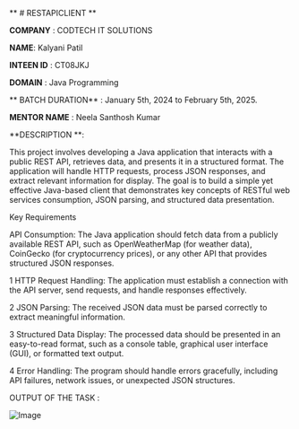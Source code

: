 ** # RESTAPICLIENT **

**COMPANY** : CODTECH IT SOLUTIONS

**NAME**: Kalyani Patil 

**INTEEN ID** : CT08JKJ 

**DOMAIN** : Java Programming 

** BATCH DURATION** : January 5th, 2024 to February 5th, 2025.

**MENTOR NAME** : Neela Santhosh Kumar

**DESCRIPTION **:

This project involves developing a Java application that interacts with a public REST API, retrieves data, and presents it in a structured format. The application will handle HTTP requests, process JSON responses, and extract relevant information for display. The goal is to build a simple yet effective Java-based client that demonstrates key concepts of RESTful web services consumption, JSON parsing, and structured data presentation.

Key Requirements

API Consumption: The Java application should fetch data from a publicly available REST API, such as OpenWeatherMap (for weather data), CoinGecko (for cryptocurrency prices), or any other API that provides structured JSON responses.

1 HTTP Request Handling: The application must establish a connection with the API server, send requests, and handle responses effectively.

2 JSON Parsing: The received JSON data must be parsed correctly to extract meaningful information.

3 Structured Data Display: The processed data should be presented in an easy-to-read format, such as a console table, graphical user interface (GUI), or formatted text output.

4 Error Handling: The program should handle errors gracefully, including API failures, network issues, or unexpected JSON structures.

OUTPUT OF THE TASK :

![Image](https://github.com/user-attachments/assets/9fda040f-a2cf-4e74-b955-0b18aa4d3029)
